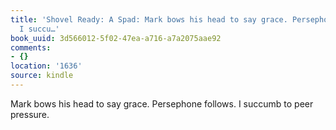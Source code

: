 ```yaml
---
title: 'Shovel Ready: A Spad: Mark bows his head to say grace. Persephone follows.
  I succu…'
book_uuid: 3d566012-5f02-47ea-a716-a7a2075aae92
comments:
- {}
location: '1636'
source: kindle
---
```


Mark bows his head to say grace. Persephone follows. I succumb to peer pressure.